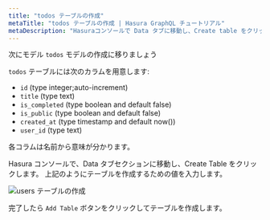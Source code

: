 ```yaml
---
title: "todos テーブルの作成"
metaTitle: "todos テーブルの作成 | Hasura GraphQL チュートリアル"
metaDescription: "Hasuraコンソールで Data タブに移動し、Create table をクリックして、todos テーブルを作成します"
---
```



<YoutubeEmbed link="https://www.youtube.com/embed/u-5n4gKQQnw" />

次にモデル `todos` モデルの作成に移りましょう

`todos` テーブルには次のカラムを用意します:

- `id` (type integer;auto-increment)
- `title` (type text)
- `is_completed` (type boolean and default false)
- `is_public` (type boolean and default false)
- `created_at` (type timestamp and default now())
- `user_id` (type text)

各コラムは名前から意味が分かります。

Hasura コンソールで、Data タブセクションに移動し、Create Table をクリックします。 上記のようにテーブルを作成するための値を入力します。

![users テーブルの作成](https://graphql-engine-cdn.hasura.io/learn-hasura/assets/graphql-hasura/create-table-todos.png)

完了したら `Add Table` ボタンをクリックしてテーブルを作成します。
